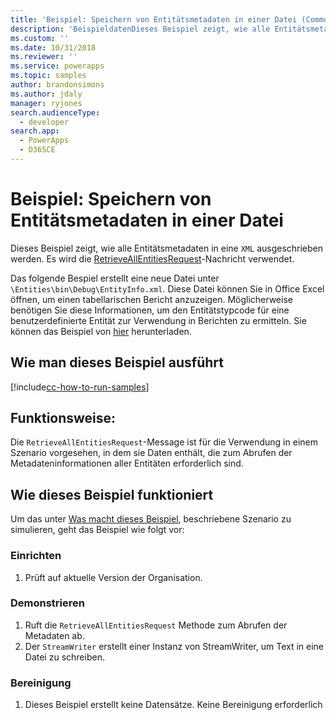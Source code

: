 ```yaml
---
title: 'Beispiel: Speichern von Entitätsmetadaten in einer Datei (Common Data Service für Apps) | Microsoft Docs'
description: 'BeispieldatenDieses Beispiel zeigt, wie alle Entitätsmetadaten in einer XML-Datei ausgeschrieben werden.'
ms.custom: ''
ms.date: 10/31/2018
ms.reviewer: ''
ms.service: powerapps
ms.topic: samples
author: brandonsimons
ms.author: jdaly
manager: ryjones
search.audienceType:
  - developer
search.app:
  - PowerApps
  - D365CE
---
```

# <a name="sample-dump-entity-metadata-to-a-file"></a>Beispiel: Speichern von Entitätsmetadaten in einer Datei

Dieses Beispiel zeigt, wie alle Entitätsmetadaten in eine `XML` ausgeschrieben werden. Es wird die [RetrieveAllEntitiesRequest](https://docs.microsoft.com/en-us/dotnet/api/microsoft.xrm.sdk.messages.retrieveallentitiesrequest?view=dynamics-general-ce-9)-Nachricht verwendet.

Das folgende Bespiel erstellt eine neue Datei unter `\Entities\bin\Debug\EntityInfo.xml`. Diese Datei können Sie in Office Excel öffnen, um einen tabellarischen Bericht anzuzeigen. Möglicherweise benötigen Sie diese Informationen, um den Entitätstypcode für eine benutzerdefinierte Entität zur Verwendung in Berichten zu ermitteln. Sie können das Beispiel von [hier](https://github.com/Microsoft/PowerApps-Samples/tree/master/cds/orgsvc/C%23/DumpEntityMetadata) herunterladen.

## <a name="how-to-run-this-sample"></a>Wie man dieses Beispiel ausführt

[!include[cc-how-to-run-samples](../../includes/cc-how-to-run-samples.md)]

## <a name="what-this-sample-does"></a>Funktionsweise:

Die `RetrieveAllEntitiesRequest`-Message ist für die Verwendung in einem Szenario vorgesehen, in dem sie Daten enthält, die zum Abrufen der Metadateninformationen aller Entitäten erforderlich sind.

## <a name="how-this-sample-works"></a>Wie dieses Beispiel funktioniert

Um das unter [Was macht dieses Beispiel](#what-this-sample-does), beschriebene Szenario zu simulieren, geht das Beispiel wie folgt vor:

### <a name="setup"></a>Einrichten

1. Prüft auf aktuelle Version der Organisation.


### <a name="demonstrate"></a>Demonstrieren

1. Ruft die `RetrieveAllEntitiesRequest` Methode zum Abrufen der Metadaten ab. 
1. Der `StreamWriter` erstellt einer Instanz von StreamWriter, um Text in eine Datei zu schreiben.

### <a name="clean-up"></a>Bereinigung

1. Dieses Beispiel erstellt keine Datensätze. Keine Bereinigung erforderlich


